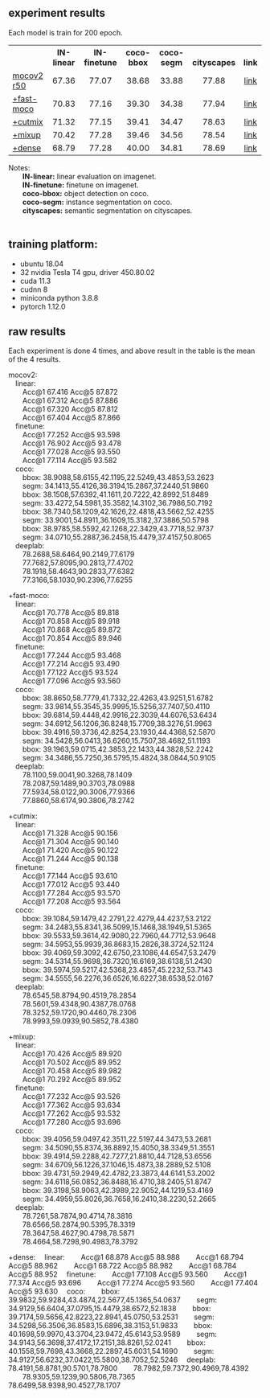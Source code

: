 
## experiment results

Each model is train for 200 epoch.  

<table><tbody>
<!-- START TABLE -->
<!-- TABLE HEADER -->
<th valign="bottom"></th>
<th valign="bottom">IN-linear</th>
<th valign="bottom">IN-finetune</th>
<th valign="bottom">coco-bbox</th>
<th valign="bottom">coco-segm</th>
<th valign="bottom">cityscapes</th>
<th valign="bottom">link</th>
<!-- TABLE BODY -->

<tr><td align="left"><a href="https://arxiv.org/abs/2003.04297">mocov2 r50</a></td>
<td align="center">67.36</td>
<td align="center">77.07</td>
<td align="center">38.68</td>
<td align="center">33.88</td>
<td align="center">77.88</td>
<td align="center"><a href="https://github.com/CoinCheung/SelfSup/releases/download/0.0.0/selfsup-model_1.tar">link</a></td>
</tr>

<tr><td align="left"><a href="https://arxiv.org/abs/2207.08220">+fast-moco</a></td>
<td align="center">70.83</td>
<td align="center">77.16</td>
<td align="center">39.30</td>
<td align="center">34.38</td>
<td align="center">77.94</td>
<td align="center"><a href="https://github.com/CoinCheung/SelfSup/releases/download/0.0.0/selfsup-model_2.tar">link</a></td>
</tr>

<tr><td align="left"><a href="https://arxiv.org/abs/2111.12309">+cutmix</a></td>
<td align="center">71.32</td>
<td align="center">77.15</td>
<td align="center">39.41</td>
<td align="center">34.47</td>
<td align="center">78.63</td>
<td align="center"><a href="https://github.com/CoinCheung/SelfSup/releases/download/0.0.0/r50_checkpoint_0199_mocov2_fastm_cutmix.pth.tar">link</a></td>
</tr>

<tr><td align="left"><a href="https://arxiv.org/abs/1710.09412">+mixup</a></td>
<td align="center">70.42</td>
<td align="center">77.28</td>
<td align="center">39.46</td>
<td align="center">34.56</td>
<td align="center">78.54</td>
<td align="center"><a href="https://github.com/CoinCheung/SelfSup/releases/download/0.0.0/r50_checkpoint_0199_mocov2_fastm_cutmix_mixup.pth.tar">link</a></td>
</tr>

<tr><td align="left"><a href="https://arxiv.org/abs/2011.09157">+dense</a></td>
<td align="center">68.79</td>
<td align="center">77.28</td>
<td align="center">40.00</td>
<td align="center">34.81</td>
<td align="center">78.69</td>
<td align="center"><a href="https://github.com/CoinCheung/SelfSup/releases/download/0.0.0/r50_checkpoint_0199_mocov2_fastm_cutmix_mixup_dense.pth.tar">link</a></td>
</tr>
</tbody></table>


Notes:   
&#8195;&#8195;**IN-linear:**  linear evaluation on imagenet.   
&#8195;&#8195;**IN-finetune:**  finetune on imagenet.   
&#8195;&#8195;**coco-bbox:**  object detection on coco.   
&#8195;&#8195;**coco-segm:**  instance segmentation on coco.  
&#8195;&#8195;**cityscapes:**  semantic segmentation on cityscapes.   
&nbsp;


## training platform: 

* ubuntu 18.04
* 32 nvidia Tesla T4 gpu, driver 450.80.02
* cuda 11.3
* cudnn 8
* miniconda python 3.8.8
* pytorch 1.12.0




## raw results
Each experiment is done 4 times, and above result in the table is the mean of the 4 results.  


mocov2:   
&#8195;linear:  
&#8195;&#8195;Acc@1 67.416 Acc@5 87.872  
&#8195;&#8195;Acc@1 67.312 Acc@5 87.886  
&#8195;&#8195;Acc@1 67.320 Acc@5 87.812  
&#8195;&#8195;Acc@1 67.404 Acc@5 87.866  
&#8195;finetune:  
&#8195;&#8195;Acc@1 77.252 Acc@5 93.598  
&#8195;&#8195;Acc@1 76.902 Acc@5 93.478  
&#8195;&#8195;Acc@1 77.028 Acc@5 93.550  
&#8195;&#8195;Acc@1 77.114 Acc@5 93.582  
&#8195;coco:  
&#8195;&#8195;bbox: 38.9088,58.6155,42.1195,22.5249,43.4853,53.2623  
&#8195;&#8195;segm: 34.1413,55.4126,36.3194,15.2867,37.2440,51.9860  
&#8195;&#8195;bbox: 38.1508,57.6392,41.1611,20.7222,42.8992,51.8489  
&#8195;&#8195;segm: 33.4272,54.5981,35.3582,14.3102,36.7986,50.7192  
&#8195;&#8195;bbox: 38.7340,58.1209,42.1626,22.4818,43.5662,52.4255  
&#8195;&#8195;segm: 33.9001,54.8911,36.1609,15.3182,37.3886,50.5798  
&#8195;&#8195;bbox: 38.9785,58.5592,42.1268,22.3429,43.7718,52.9737  
&#8195;&#8195;segm: 34.0710,55.2887,36.2458,15.4479,37.4157,50.8065  
&#8195;deeplab:  
&#8195;&#8195;78.2688,58.6464,90.2149,77.6179  
&#8195;&#8195;77.7682,57.8095,90.2813,77.4702  
&#8195;&#8195;78.1918,58.4643,90.2833,77.6382  
&#8195;&#8195;77.3166,58.1030,90.2396,77.6255  
   
+fast-moco:   
&#8195;linear:  
&#8195;&#8195;Acc@1 70.778 Acc@5 89.818  
&#8195;&#8195;Acc@1 70.858 Acc@5 89.918  
&#8195;&#8195;Acc@1 70.868 Acc@5 89.872  
&#8195;&#8195;Acc@1 70.854 Acc@5 89.946  
&#8195;finetune:  
&#8195;&#8195;Acc@1 77.244 Acc@5 93.468  
&#8195;&#8195;Acc@1 77.214 Acc@5 93.490  
&#8195;&#8195;Acc@1 77.122 Acc@5 93.524  
&#8195;&#8195;Acc@1 77.096 Acc@5 93.560  
&#8195;coco:  
&#8195;&#8195;bbox: 38.8650,58.7779,41.7332,22.4263,43.9251,51.6782  
&#8195;&#8195;segm: 33.9814,55.3545,35.9995,15.5256,37.7407,50.4110  
&#8195;&#8195;bbox: 39.6814,59.4448,42.9916,22.3039,44.6076,53.6434  
&#8195;&#8195;segm: 34.6912,56.1206,36.8248,15.7709,38.3276,51.9963  
&#8195;&#8195;bbox: 39.4916,59.3736,42.8254,23.1930,44.4368,52.5870  
&#8195;&#8195;segm: 34.5428,56.0413,36.6260,15.7507,38.4682,51.1193  
&#8195;&#8195;bbox: 39.1963,59.0715,42.3853,22.1433,44.3828,52.2242  
&#8195;&#8195;segm: 34.3486,55.7250,36.5795,15.4824,38.0844,50.9105  
&#8195;deeplab:  
&#8195;&#8195;78.1100,59.0041,90.3268,78.1409   
&#8195;&#8195;78.2087,59.1489,90.3703,78.0988  
&#8195;&#8195;77.5934,58.0122,90.3006,77.9366  
&#8195;&#8195;77.8860,58.6174,90.3806,78.2742  
    

+cutmix:   
&#8195;linear:  
&#8195;&#8195;Acc@1 71.328 Acc@5 90.156  
&#8195;&#8195;Acc@1 71.304 Acc@5 90.140   
&#8195;&#8195;Acc@1 71.420 Acc@5 90.122  
&#8195;&#8195;Acc@1 71.244 Acc@5 90.138  
&#8195;finetune:  
&#8195;&#8195;Acc@1 77.144 Acc@5 93.610   
&#8195;&#8195;Acc@1 77.012 Acc@5 93.440  
&#8195;&#8195;Acc@1 77.284 Acc@5 93.570  
&#8195;&#8195;Acc@1 77.208 Acc@5 93.564  
&#8195;coco:  
&#8195;&#8195;bbox: 39.1084,59.1479,42.2791,22.4279,44.4237,53.2122  
&#8195;&#8195;segm: 34.2483,55.8341,36.5099,15.1468,38.1949,51.5365  
&#8195;&#8195;bbox: 39.5533,59.3614,42.9080,22.7960,44.7712,53.9648  
&#8195;&#8195;segm: 34.5953,55.9939,36.8683,15.2826,38.3724,52.1124  
&#8195;&#8195;bbox: 39.4069,59.3092,42.6750,23.1086,44.6547,53.2479  
&#8195;&#8195;segm: 34.5314,55.9698,36.7320,16.6169,38.6138,51.2430  
&#8195;&#8195;bbox: 39.5974,59.5217,42.5368,23.4857,45.2232,53.7143  
&#8195;&#8195;segm: 34.5555,56.2276,36.6526,16.6227,38.6538,52.0167  
&#8195;deeplab:  
&#8195;&#8195;78.6545,58.8794,90.4519,78.2854  
&#8195;&#8195;78.5601,59.4348,90.4387,78.0768  
&#8195;&#8195;78.3252,59.1720,90.4460,78.2306  
&#8195;&#8195;78.9993,59.0939,90.5852,78.4380  


+mixup:  
&#8195;linear:  
&#8195;&#8195;Acc@1 70.426 Acc@5 89.920  
&#8195;&#8195;Acc@1 70.502 Acc@5 89.952  
&#8195;&#8195;Acc@1 70.458 Acc@5 89.982  
&#8195;&#8195;Acc@1 70.292 Acc@5 89.952  
&#8195;finetune:  
&#8195;&#8195;Acc@1 77.232 Acc@5 93.526  
&#8195;&#8195;Acc@1 77.362 Acc@5 93.634  
&#8195;&#8195;Acc@1 77.262 Acc@5 93.532  
&#8195;&#8195;Acc@1 77.280 Acc@5 93.696  
&#8195;coco:  
&#8195;&#8195;bbox: 39.4056,59.0497,42.3511,22.5197,44.3473,53.2681  
&#8195;&#8195;segm: 34.5090,55.8374,36.8892,15.4050,38.3349,51.3551  
&#8195;&#8195;bbox: 39.4914,59.2288,42.7277,21.8810,44.7128,53.6556  
&#8195;&#8195;segm: 34.6709,56.1226,37.1046,15.4873,38.2889,52.5108  
&#8195;&#8195;bbox: 39.4731,59.2949,42.4782,23.3873,44.6141,53.2002  
&#8195;&#8195;segm: 34.6118,56.0852,36.8488,16.4710,38.2405,51.8747  
&#8195;&#8195;bbox: 39.3198,58.9063,42.3989,22.9052,44.1219,53.4169  
&#8195;&#8195;segm: 34.4959,55.8026,36.7658,16.2410,38.2230,52.2665  
&#8195;deeplab:  
&#8195;&#8195;78.7261,58.7874,90.4714,78.3816  
&#8195;&#8195;78.6566,58.2874,90.5395,78.3319  
&#8195;&#8195;78.3647,58.4627,90.4798,78.5871  
&#8195;&#8195;78.4664,58.7298,90.4983,78.3792  


+dense: 
&#8195;linear:
&#8195;&#8195;Acc@1 68.878 Acc@5 88.988
&#8195;&#8195;Acc@1 68.794 Acc@5 88.962
&#8195;&#8195;Acc@1 68.722 Acc@5 88.982
&#8195;&#8195;Acc@1 68.784 Acc@5 88.952
&#8195;finetune:
&#8195;&#8195;Acc@1 77.108 Acc@5 93.560
&#8195;&#8195;Acc@1 77.374 Acc@5 93.696
&#8195;&#8195;Acc@1 77.274 Acc@5 93.560
&#8195;&#8195;Acc@1 77.404 Acc@5 93.630
&#8195;coco:
&#8195;&#8195;bbox: 39.9832,59.9284,43.4874,22.5677,45.1365,54.0637
&#8195;&#8195;segm: 34.9129,56.6404,37.0795,15.4479,38.6572,52.1838
&#8195;&#8195;bbox: 39.7174,59.5656,42.8223,22.8941,45.0750,53.2531
&#8195;&#8195;segm: 34.5298,56.3506,36.8583,15.6896,38.3153,51.9833
&#8195;&#8195;bbox: 40.1698,59.9970,43.3704,23.9472,45.6143,53.9589
&#8195;&#8195;segm: 34.9143,56.3698,37.4172,17.2151,38.8261,52.0241
&#8195;&#8195;bbox: 40.1558,59.7698,43.3668,22.2897,45.6031,54.1690
&#8195;&#8195;segm: 34.9127,56.6232,37.0422,15.5800,38.7052,52.5246
&#8195;deeplab:
&#8195;&#8195;78.4191,58.8781,90.5701,78.7800
&#8195;&#8195;78.7982,59.7372,90.4969,78.4392
&#8195;&#8195;78.9305,59.1239,90.5806,78.7365
&#8195;&#8195;78.6499,58.9398,90.4527,78.1707

